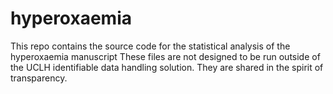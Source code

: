 # hyperoxaemia
This repo contains the source code for the statistical analysis of the hyperoxaemia manuscript 
These files are not designed to be run outside of the UCLH identifiable data handling solution. They are shared in the spirit of transparency.
